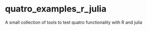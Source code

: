 # quatro_examples_r_julia
A small collection of tools to test quatro functionality with R and julia

